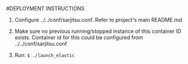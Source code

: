 #DEPLOYMENT INSTRUCTIONS

1. Configure ../../conf/sarjitsu.conf. Refer to project's main README.md

2. Make sure no previous running/stopped instance of this container ID exists. 
   Container id for this could be configured from ../../conf/sarjitsu.conf

3. Run: `$ ./launch_elastic`

